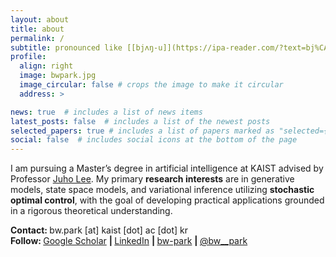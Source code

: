 ```yaml
---
layout: about
title: about
permalink: /
subtitle: pronounced like [[bjʌŋ-u]](https://ipa-reader.com/?text=bj%CA%8C%C5%8B-u&voice=Joanna).
profile:
  align: right
  image: bwpark.jpg
  image_circular: false # crops the image to make it circular
  address: >

news: true  # includes a list of news items
latest_posts: false  # includes a list of the newest posts
selected_papers: true # includes a list of papers marked as "selected={true}"
social: false  # includes social icons at the bottom of the page
---
```


I am pursuing a Master’s degree in artificial intelligence at KAIST advised by Professor [Juho Lee](https://juho-lee.github.io/). My primary **research interests** are in generative models, state space models, and variational inference utilizing **stochastic optimal control**, with the goal of developing practical applications grounded in a rigorous theoretical understanding.

<strong>Contact: </strong>
      bw.park [at] kaist [dot] ac [dot] kr
<br>
<strong>Follow: </strong>
      <a href="https://scholar.google.com/citations?user=MWCPYLMAAAAJ&hl" target="_blank" title="Google Scholar"><i class="ai ai-google-scholar"></i> Google Scholar</a>
      <strong> | </strong>
      <a href="https://www.linkedin.com/in/byoungwoo-park-a418391a9/" target="_blank" title="LinkedIn"><i class="fab fa-linkedin"></i> LinkedIn</a>
      <strong> | </strong>
      <a href="https://github.com/bw-park" target="_blank" title="GitHub"><i class="fab fa-github"></i> bw-park</a>
      <strong> | </strong>
      <a href="https://x.com/bw__park" target="_blank" title="GitHub"><i class="fab fa-x-twitter"></i> @bw__park</a>
<br><br>